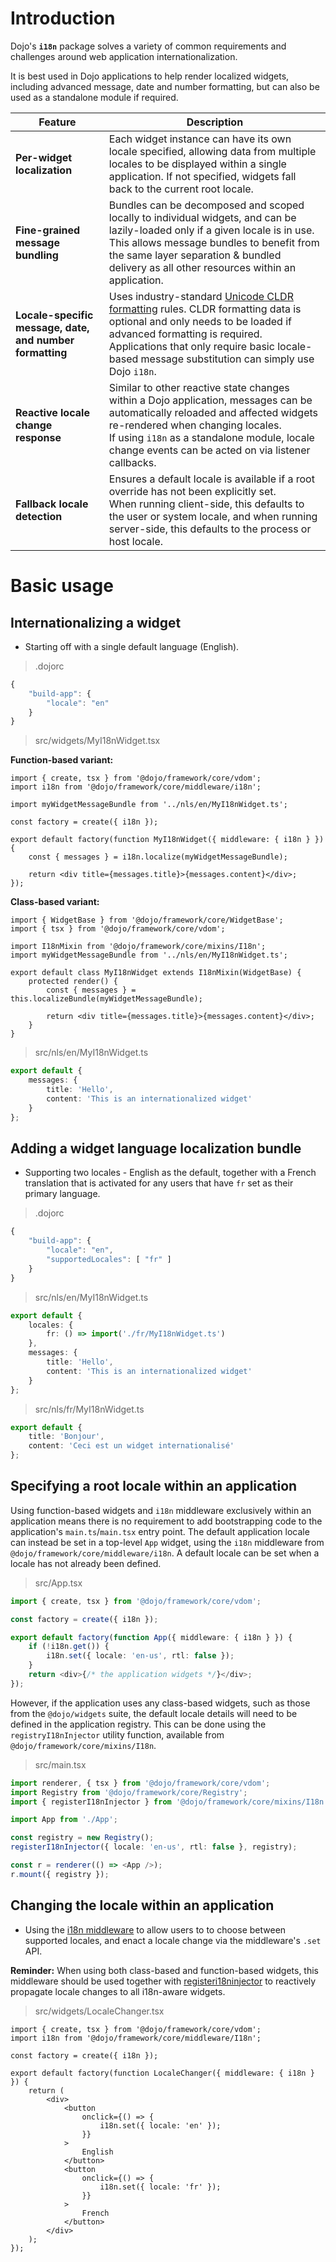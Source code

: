 # Introduction

Dojo's **`i18n`** package solves a variety of common requirements and challenges around web application internationalization.

It is best used in Dojo applications to help render localized widgets, including advanced message, date and number formatting, but can also be used as a standalone module if required.

| Feature                                                  | Description                                                                                                                                                                                                                                                                           |
| -------------------------------------------------------- | ------------------------------------------------------------------------------------------------------------------------------------------------------------------------------------------------------------------------------------------------------------------------------------- |
| **Per-widget localization**                              | Each widget instance can have its own locale specified, allowing data from multiple locales to be displayed within a single application. If not specified, widgets fall back to the current root locale.                                                                              |
| **Fine-grained message bundling**                        | Bundles can be decomposed and scoped locally to individual widgets, and can be lazily-loaded only if a given locale is in use. This allows message bundles to benefit from the same layer separation & bundled delivery as all other resources within an application.                 |
| **Locale-specific message, date, and number formatting** | Uses industry-standard [Unicode CLDR formatting](http://cldr.unicode.org/) rules. CLDR formatting data is optional and only needs to be loaded if advanced formatting is required. Applications that only require basic locale-based message substitution can simply use Dojo `i18n`. |
| **Reactive locale change response**                      | Similar to other reactive state changes within a Dojo application, messages can be automatically reloaded and affected widgets re-rendered when changing locales.<br>If using `i18n` as a standalone module, locale change events can be acted on via listener callbacks.             |
| **Fallback locale detection**                            | Ensures a default locale is available if a root override has not been explicitly set.<br>When running client-side, this defaults to the user or system locale, and when running server-side, this defaults to the process or host locale.                                             |

# Basic usage

## Internationalizing a widget

-   Starting off with a single default language (English).

> .dojorc

```ts
{
	"build-app": {
		"locale": "en"
	}
}
```

> src/widgets/MyI18nWidget.tsx

**Function-based variant:**

```tsx
import { create, tsx } from '@dojo/framework/core/vdom';
import i18n from '@dojo/framework/core/middleware/i18n';

import myWidgetMessageBundle from '../nls/en/MyI18nWidget.ts';

const factory = create({ i18n });

export default factory(function MyI18nWidget({ middleware: { i18n } }) {
	const { messages } = i18n.localize(myWidgetMessageBundle);

	return <div title={messages.title}>{messages.content}</div>;
});
```

**Class-based variant:**

```tsx
import { WidgetBase } from '@dojo/framework/core/WidgetBase';
import { tsx } from '@dojo/framework/core/vdom';

import I18nMixin from '@dojo/framework/core/mixins/I18n';
import myWidgetMessageBundle from '../nls/en/MyI18nWidget.ts';

export default class MyI18nWidget extends I18nMixin(WidgetBase) {
	protected render() {
		const { messages } = this.localizeBundle(myWidgetMessageBundle);

		return <div title={messages.title}>{messages.content}</div>;
	}
}
```

> src/nls/en/MyI18nWidget.ts

```ts
export default {
	messages: {
		title: 'Hello',
		content: 'This is an internationalized widget'
	}
};
```

## Adding a widget language localization bundle

-   Supporting two locales - English as the default, together with a French translation that is activated for any users that have `fr` set as their primary language.

> .dojorc

```ts
{
	"build-app": {
		"locale": "en",
		"supportedLocales": [ "fr" ]
	}
}
```

> src/nls/en/MyI18nWidget.ts

```ts
export default {
	locales: {
		fr: () => import('./fr/MyI18nWidget.ts')
	},
	messages: {
		title: 'Hello',
		content: 'This is an internationalized widget'
	}
};
```

> src/nls/fr/MyI18nWidget.ts

```ts
export default {
	title: 'Bonjour',
	content: 'Ceci est un widget internationalisé'
};
```

## Specifying a root locale within an application

Using function-based widgets and `i18n` middleware exclusively within an application means there is no requirement to add bootstrapping code to the application's `main.ts`/`main.tsx` entry point. The default application locale can instead be set in a top-level `App` widget, using the `i18n` middleware from `@dojo/framework/core/middleware/i18n`. A default locale can be set when a locale has not already been defined.

> src/App.tsx

```ts
import { create, tsx } from '@dojo/framework/core/vdom';

const factory = create({ i18n });

export default factory(function App({ middleware: { i18n } }) {
	if (!i18n.get()) {
		i18n.set({ locale: 'en-us', rtl: false });
	}
	return <div>{/* the application widgets */}</div>;
});
```

However, if the application uses any class-based widgets, such as those from the `@dojo/widgets` suite, the default locale details will need to be defined in the application registry. This can be done using the `registryI18nInjector` utility function, available from `@dojo/framework/core/mixins/I18n`.

> src/main.tsx

```ts
import renderer, { tsx } from '@dojo/framework/core/vdom';
import Registry from '@dojo/framework/core/Registry';
import { registerI18nInjector } from '@dojo/framework/core/mixins/I18n';

import App from './App';

const registry = new Registry();
registerI18nInjector({ locale: 'en-us', rtl: false }, registry);

const r = renderer(() => <App />);
r.mount({ registry });
```

## Changing the locale within an application

-   Using the [i18n middleware](#changing-locales) to allow users to to choose between supported locales, and enact a locale change via the middleware's `.set` API.

**Reminder:** When using both class-based and function-based widgets, this middleware should be used together with [registeri18ninjector](/learn/i18n/internationalizing-a-dojo-application/#providing-locale-data-to-i18n-aware-widgets) to reactively propagate locale changes to all i18n-aware widgets.

> src/widgets/LocaleChanger.tsx

```tsx
import { create, tsx } from '@dojo/framework/core/vdom';
import i18n from '@dojo/framework/core/middleware/I18n';

const factory = create({ i18n });

export default factory(function LocaleChanger({ middleware: { i18n } }) {
	return (
		<div>
			<button
				onclick={() => {
					i18n.set({ locale: 'en' });
				}}
			>
				English
			</button>
			<button
				onclick={() => {
					i18n.set({ locale: 'fr' });
				}}
			>
				French
			</button>
		</div>
	);
});
```
